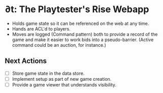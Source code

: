 # ∂t: The Playtester's Rise Webapp

- Holds game state so it can be referenced on the web at any time.
- Hands are ACL'd to players.
- Moves are logged (Command pattern) both to provide a record of the game and
  make it easier to work bids into a pseudo-barrier.  (Active command could be
  an auction, for instance.)

## Next Actions

- [ ] Store game state in the data store.
- [ ] Implement setup as part of new game creation.
- [ ] Provide a game viewer that understands visibility.
